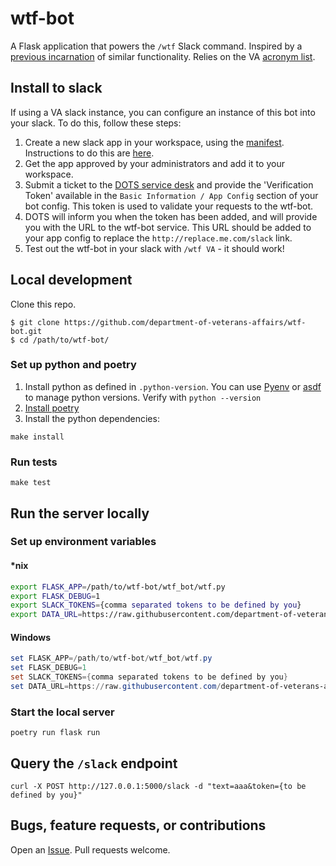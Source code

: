 # wtf-bot

A Flask application that powers the `/wtf` Slack command. Inspired by a [previous incarnation](https://github.com/paultag/wtf) of similar functionality. Relies on the VA [acronym list](https://github.com/department-of-veterans-affairs/acronyms).

## Install to slack

If using a VA slack instance, you can configure an instance of this bot into your slack. 
To do this, follow these steps:
1. Create a new slack app in your workspace, using the [manifest](slack_app_config.yaml). Instructions to do this are [here](https://api.slack.com/reference/manifests#creating_apps).
2. Get the app approved by your administrators and add it to your workspace.
3. Submit a ticket to the [DOTS service desk](https://vajira.max.gov/servicedesk/customer/portal/1/create/17) and provide the 'Verification Token' available in the `Basic Information / App Config` section of your bot config. 
This token is used to validate your requests to the wtf-bot.
4. DOTS will inform you when the token has been added, and will provide you with the URL to the wtf-bot service. This
URL should be added to your app config to replace the `http://replace.me.com/slack` link.
5. Test out the wtf-bot in your slack with `/wtf VA` - it should work!

## Local development

Clone this repo.

```
$ git clone https://github.com/department-of-veterans-affairs/wtf-bot.git
$ cd /path/to/wtf-bot/
```

### Set up python and poetry
1. Install python as defined in `.python-version`. You can use [Pyenv](https://github.com/pyenv/pyenv) or [asdf](https://asdf-vm.com/) to manage python versions. Verify with `python --version`
1. [Install poetry](https://python-poetry.org/docs/#installation)
1. Install the python dependencies:
```
make install
```

### Run tests

```
make test
```

## Run the server locally

### Set up environment variables

#### *nix

```bash
export FLASK_APP=/path/to/wtf-bot/wtf_bot/wtf.py
export FLASK_DEBUG=1
export SLACK_TOKENS={comma separated tokens to be defined by you}
export DATA_URL=https://raw.githubusercontent.com/department-of-veterans-affairs/acronyms/master/acronyms.csv
```

#### Windows

```PowerShell
set FLASK_APP=/path/to/wtf-bot/wtf_bot/wtf.py
set FLASK_DEBUG=1
set SLACK_TOKENS={comma separated tokens to be defined by you}
set DATA_URL=https://raw.githubusercontent.com/department-of-veterans-affairs/acronyms/master/acronyms.csv
```

### Start the local server
```
poetry run flask run
```

## Query the `/slack` endpoint
```
curl -X POST http://127.0.0.1:5000/slack -d "text=aaa&token={to be defined by you}"
```

## Bugs, feature requests, or contributions

Open an [Issue](https://github.com/department-of-veterans-affairs/wtf-bot/issues). Pull requests welcome.
